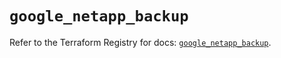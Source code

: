 # `google_netapp_backup`

Refer to the Terraform Registry for docs: [`google_netapp_backup`](https://registry.terraform.io/providers/hashicorp/google-beta/6.10.0/docs/resources/google_netapp_backup).
